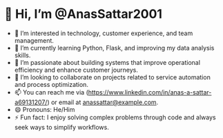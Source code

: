 # 👋 Hi, I’m @AnasSattar2001

- 👀 I’m interested in technology, customer experience, and team management.
- 🌱 I’m currently learning Python, Flask, and improving my data analysis skills.
- 💼 I’m passionate about building systems that improve operational efficiency and enhance customer journeys.
- 💞️ I’m looking to collaborate on projects related to service automation and process optimization.
- 📫 You can reach me via (https://www.linkedin.com/in/anas-a-sattar-a69131207/) or email at anassattar@example.com.
- 😄 Pronouns: He/Him
- ⚡ Fun fact: I enjoy solving complex problems through code and always seek ways to simplify workflows.

